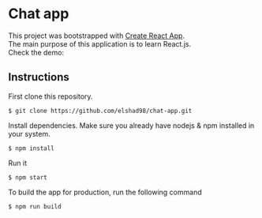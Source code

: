 # Chat app

This project was bootstrapped with [Create React App](https://github.com/facebook/create-react-app).  
The main purpose of this application is to learn React.js.  
Check the demo:     

## Instructions

First clone this repository.    
```
$ git clone https://github.com/elshad98/chat-app.git
```  
Install dependencies. Make sure you already have nodejs & npm installed in your system.  
```
$ npm install
```  
Run it
```
$ npm start
```  
To build the app for production, run the following command  
```
$ npm run build
```  
